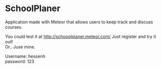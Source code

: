SchoolPlaner
============

Application made with Meteor that allows users to keep track and discuss courses. 

You could test it at http://schooolplaner.meteor.com/
Just register and try it out!
<br>
Or.. Juse mine. 

Username: hessenh <br>
password: 123
